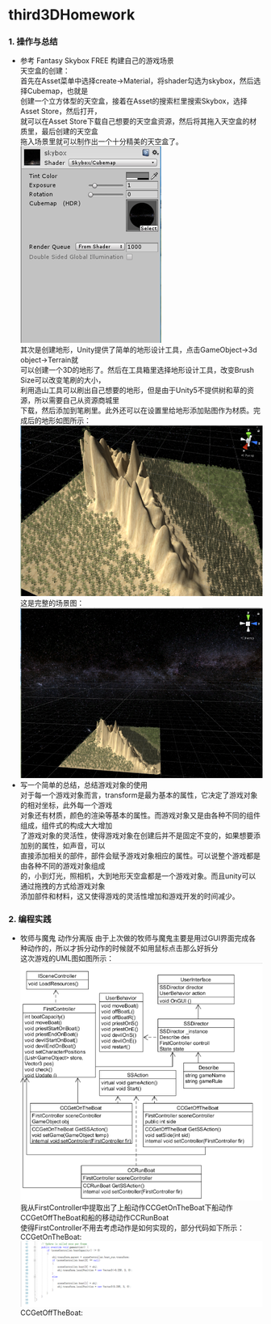 # third3DHomework

### 1. 操作与总结
* 参考 Fantasy Skybox FREE 构建自己的游戏场景<br>
天空盒的创建：<br>
首先在Asset菜单中选择create->Material，将shader勾选为skybox，然后选择Cubemap，也就是<br>
创建一个立方体型的天空盒，接着在Asset的搜索栏里搜索Skybox，选择Asset Store，然后打开，<br>
就可以在Asset Store下载自己想要的天空盒资源，然后将其拖入天空盒的材质里，最后创建的天空盒<br>
拖入场景里就可以制作出一个十分精美的天空盒了。<br>
![](https://github.com/flashowner/third3DHomework/blob/master/%E6%88%AA%E5%9B%BE/%E6%8D%95%E8%8E%B71.PNG) <br>
其次是创建地形，Unity提供了简单的地形设计工具，点击GameObject->3d object->Terrain就<br>
可以创建一个3D的地形了。然后在工具箱里选择地形设计工具，改变Brush Size可以改变笔刷的大小，<br>
利用造山工具可以刷出自己想要的地形，但是由于Unity5不提供树和草的资源，所以需要自己从资源商城里<br>
下载，然后添加到笔刷里。此外还可以在设置里给地形添加贴图作为材质。完成后的地形如图所示：<br>
![](https://github.com/flashowner/third3DHomework/blob/master/%E6%88%AA%E5%9B%BE/%E6%8D%95%E8%8E%B7.PNG) <br>
这是完整的场景图：<br>
![](https://github.com/flashowner/third3DHomework/blob/master/%E6%88%AA%E5%9B%BE/%E6%8D%95%E8%8E%B72.PNG) <br>
* 写一个简单的总结，总结游戏对象的使用<br>
对于每一个游戏对象而言，transform是最为基本的属性，它决定了游戏对象的相对坐标，此外每一个游戏<br>
对象还有材质，颜色的渲染等基本的属性。而游戏对象又是由各种不同的组件组成，组件式的构成大大增加<br>
了游戏对象的灵活性，使得游戏对象在创建后并不是固定不变的，如果想要添加别的属性，如声音，可以<br>
直接添加相关的部件，部件会赋予游戏对象相应的属性。可以说整个游戏都是由各种不同的游戏对象组成<br>
的，小到灯光，照相机，大到地形天空盒都是一个游戏对象。而且unity可以通过拖拽的方式给游戏对象<br>
添加部件和材料，这又使得游戏的灵活性增加和游戏开发的时间减少。
### 2. 编程实践
* 牧师与魔鬼 动作分离版
由于上次做的牧师与魔鬼主要是用过GUI界面完成各种动作的，所以才拆分动作的时候就不如用鼠标点击那么好拆分<br>
这次游戏的UML图如图所示：<br>
![](https://github.com/flashowner/third3DHomework/blob/master/%E6%88%AA%E5%9B%BE/%E6%8D%95%E8%8E%B73.PNG)
我从FirstController中提取出了上船动作CCGetOnTheBoat下船动作CCGetOffTheBoat和船的移动动作CCRunBoat<br>
使得FirstController不用去考虑动作是如何实现的，部分代码如下所示：<br>
CCGetOnTheBoat:<br>
![](https://github.com/flashowner/third3DHomework/blob/master/%E6%88%AA%E5%9B%BE/%E6%8D%95%E8%8E%B74.PNG)
CCGetOffTheBoat:<br>

